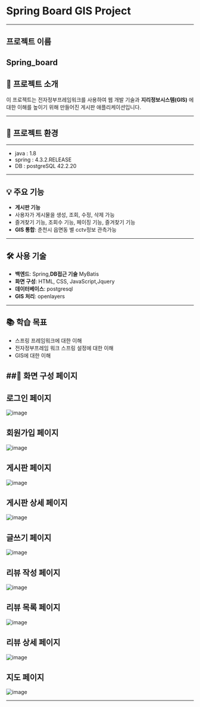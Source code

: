 # Spring Board GIS Project
---

## 프로젝트 이름
Spring_board
---

## 🌟 프로젝트 소개

이 프로젝트는 전자정부프레임워크를 사용하여 웹 개발 기술과 
**지리정보시스템(GIS)** 에 대한 이해를 높이기 위해 만들어진 게시판 애플리케이션입니다. 

---
## 🌟 프로젝트 환경
---
- java : 1.8
- spring : 4.3.2.RELEASE
- DB : postgreSQL 42.2.20
---
## 💡 주요 기능

- **게시판 기능**
- 사용자가 게시물을 생성, 조회, 수정, 삭제 가능
-  즐겨찾기 기능, 조회수 기능, 페이징 기능, 즐겨찾기 기능
- **GIS 통합**: 춘천시 읍면동 별 cctv정보 관측가능


---

## 🛠 사용 기술

- **백엔드**: Spring,**DB접근 기술** MyBatis
- **화면 구성**: HTML, CSS, JavaScript,Jquery
- **데이터베이스**: postgresql
- **GIS 처리**: openlayers

---

## 📚 학습 목표

- 스프링 프레임워크에 대한 이해
- 전자정부프레임 워크 스프링 설정에 대한 이해
- GIS에 대한 이해

##🌟 화면 구성 페이지
---
## 로그인 페이지
![image](https://github.com/shsseok/Spring_board_gis/assets/117160491/fbdddda9-021a-4dd4-9409-fa7eb3a1f86c)
## 회원가입 페이지
![image](https://github.com/shsseok/Spring_board_gis/assets/117160491/3c8098d2-1f90-4324-9699-d2f9ee09cf6f)

## 게시판 페이지
![image](https://github.com/shsseok/Spring_board_gis/assets/117160491/6d55cc12-acc3-4679-a93a-9b07e1a92cb9)
## 게시판 상세 페이지
![image](https://github.com/shsseok/Spring_board_gis/assets/117160491/a6355397-63a7-4a4f-b72e-564c270f25aa)
## 글쓰기 페이지
![image](https://github.com/shsseok/Spring_board_gis/assets/117160491/77cb08bf-f3e8-46b3-b045-8318ddfd24a5)
## 리뷰 작성 페이지
![image](https://github.com/shsseok/Spring_board_gis/assets/117160491/e36bffab-9cd1-419f-a5c6-174eefb944c3)
## 리뷰 목록 페이지
![image](https://github.com/shsseok/Spring_board_gis/assets/117160491/95a386f0-40c1-4da1-939e-2e2323f80d6d)
## 리뷰 상세 페이지
![image](https://github.com/shsseok/Spring_board_gis/assets/117160491/80d8aa68-a259-4acb-8d75-0103e7e62705)
## 지도 페이지
![image](https://github.com/shsseok/Spring_board_gis/assets/117160491/41ca89df-bb0b-4a5b-aed6-c9fb133d653b)





---



  
